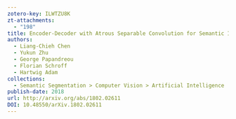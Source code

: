 ```yaml
---
zotero-key: ILWTZU8K
zt-attachments:
  - "198"
title: Encoder-Decoder with Atrous Separable Convolution for Semantic Image Segmentation
authors:
  - Liang-Chieh Chen
  - Yukun Zhu
  - George Papandreou
  - Florian Schroff
  - Hartwig Adam
collections:
  - Semantic Segmentation > Computer Vision > Artificial Intelligence
publish-date: 2018
url: http://arxiv.org/abs/1802.02611
DOI: 10.48550/arXiv.1802.02611
---
```


